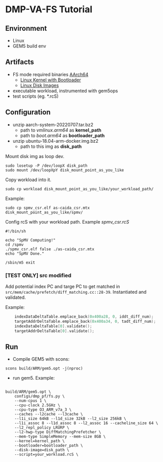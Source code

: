 # DMP-VA-FS Tutorial

## Environment
+ Linux
+ GEM5 build env

## Artifacts
+ FS mode required binaries [AArch64](https://www.gem5.org/documentation/general_docs/fullsystem/guest_binaries)
    + [Linux Kernel with Bootloader](http://dist.gem5.org/dist/v22-0/arm/aarch-system-20220707.tar.bz2)
    + [Linux Disk Images](http://dist.gem5.org/dist/v22-0/arm/disks/ubuntu-18.04-arm64-docker.img.bz2)
+ executable workload, instrumented with gem5ops
+ test scripts (eg. \*.rcS)

## Configuration
+ unzip aarch-system-20220707.tar.bz2
    + path to *vmlinux.arm64* as **kernel_path**
    + path to *boot.arm64* as **bootloader_path**
+ unzip ubuntu-18.04-arm-docker.img.bz2
    + path to this img as **disk_path**

Mount disk img as loop dev.
```shell
sudo losetup -P /dev/loopX disk_path
sudo mount /dev/loopXpY disk_mount_point_as_you_like
```

Copy workload into it.
```shell
sudo cp workload disk_mount_point_as_you_like/your_workload_path/
```
Example:
```
sudo cp spmv_csr.elf as-caida_csr.mtx disk_mount_point_as_you_like/spmv/
```

Config rcS with your workload path. Example *spmv_csr.rcS*
```shell
#!/bin/sh

echo "SpMV Computing!"
cd /spmv
./spmv_csr.elf false ./as-caida_csr.mtx
echo "SpMV Done."

/sbin/m5 exit
```

### [TEST ONLY] src modified
Add potential index PC and targe PC to get matched in `src/mem/cache/prefetch/diff_matching.cc::28-39`. Instantiated and validated.

Example:
```C++
    indexDataDeltaTable.emplace_back(0x400a28, 0, iddt_diff_num);
    targetAddrDeltaTable.emplace_back(0x400a34, 0, tadt_diff_num);
    indexDataDeltaTable[0].validate();
    targetAddrDeltaTable[0].validate();
```

## Run

+ Compile GEM5 with scons:
```shell
scons build/ARM/gem5.opt -j(nproc)
```

+ run gem5. Example:
```shell

build/ARM/gem5.opt \
    configs/dmp_pf/fs.py \
    --num-cpus 1 \
    --cpu-clock 2.5GHz \
    --cpu-type O3_ARM_v7a_3 \
    --caches --l2cache --l3cache \
    --l1i_size 64kB --l1d_size 32kB --l2_size 256kB \
    --l1i_assoc 8 --l1d_assoc 8 --l2_assoc 16 --cacheline_size 64 \
    --l2_repl_policy LRURP \
    --l2-hwp-type DiffMatchingPrefetcher \
    --mem-type SimpleMemory --mem-size 8GB \
    --kernel=kernel_path \
    --bootloader=bootloader_path \
    --disk-image=disk_path \
    --script=your_workload.rcS \

```


